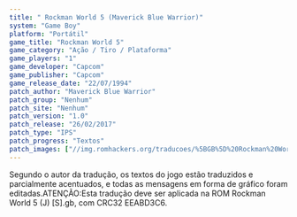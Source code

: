 ```yaml
---
title: " Rockman World 5 (Maverick Blue Warrior)"
system: "Game Boy"
platform: "Portátil"
game_title: "Rockman World 5"
game_category: "Ação / Tiro / Plataforma"
game_players: "1"
game_developer: "Capcom"
game_publisher: "Capcom"
game_release_date: "22/07/1994"
patch_author: "Maverick Blue Warrior"
patch_group: "Nenhum"
patch_site: "Nenhum"
patch_version: "1.0"
patch_release: "26/02/2017"
patch_type: "IPS"
patch_progress: "Textos"
patch_images: ["//img.romhackers.org/traducoes/%5BGB%5D%20Rockman%20World%205%20-%20Maverick%20Blue%20Warrior%20-%2001.png","//img.romhackers.org/traducoes/%5BGB%5D%20Rockman%20World%205%20-%20Maverick%20Blue%20Warrior%20-%2002.png","//img.romhackers.org/traducoes/%5BGB%5D%20Rockman%20World%205%20-%20Maverick%20Blue%20Warrior%20-%2003.png"]
---
```

Segundo o autor da tradução, os textos do jogo estão traduzidos e parcialmente acentuados, e todas as mensagens em forma de gráfico foram editadas.ATENÇÃO:Esta tradução deve ser aplicada na ROM Rockman World 5 (J) [S].gb, com CRC32 EEABD3C6.